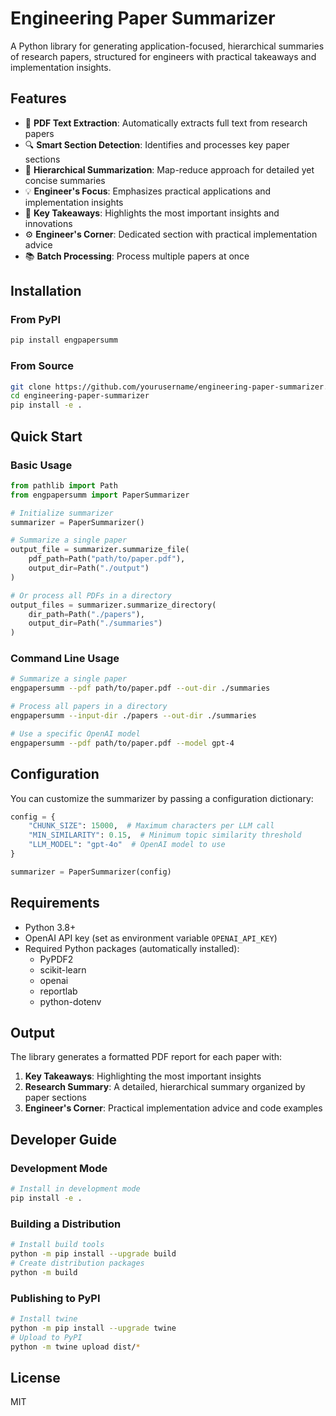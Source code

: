 # Engineering Paper Summarizer

A Python library for generating application-focused, hierarchical summaries of research papers, structured for engineers with practical takeaways and implementation insights.

## Features

- 📄 **PDF Text Extraction**: Automatically extracts full text from research papers
- 🔍 **Smart Section Detection**: Identifies and processes key paper sections
- 🧠 **Hierarchical Summarization**: Map-reduce approach for detailed yet concise summaries
- 💡 **Engineer's Focus**: Emphasizes practical applications and implementation insights
- 🔑 **Key Takeaways**: Highlights the most important insights and innovations
- ⚙️ **Engineer's Corner**: Dedicated section with practical implementation advice
- 📚 **Batch Processing**: Process multiple papers at once

## Installation

### From PyPI
```bash
pip install engpapersumm
```

### From Source
```bash
git clone https://github.com/yourusername/engineering-paper-summarizer.git
cd engineering-paper-summarizer
pip install -e .
```

## Quick Start

### Basic Usage
```python
from pathlib import Path
from engpapersumm import PaperSummarizer

# Initialize summarizer
summarizer = PaperSummarizer()

# Summarize a single paper
output_file = summarizer.summarize_file(
    pdf_path=Path("path/to/paper.pdf"),
    output_dir=Path("./output")
)

# Or process all PDFs in a directory
output_files = summarizer.summarize_directory(
    dir_path=Path("./papers"),
    output_dir=Path("./summaries")
)
```

### Command Line Usage
```bash
# Summarize a single paper
engpapersumm --pdf path/to/paper.pdf --out-dir ./summaries

# Process all papers in a directory
engpapersumm --input-dir ./papers --out-dir ./summaries

# Use a specific OpenAI model
engpapersumm --pdf path/to/paper.pdf --model gpt-4
```

## Configuration

You can customize the summarizer by passing a configuration dictionary:

```python
config = {
    "CHUNK_SIZE": 15000,  # Maximum characters per LLM call
    "MIN_SIMILARITY": 0.15,  # Minimum topic similarity threshold
    "LLM_MODEL": "gpt-4o"  # OpenAI model to use
}

summarizer = PaperSummarizer(config)
```

## Requirements

- Python 3.8+
- OpenAI API key (set as environment variable `OPENAI_API_KEY`)
- Required Python packages (automatically installed):
  - PyPDF2
  - scikit-learn
  - openai
  - reportlab
  - python-dotenv

## Output

The library generates a formatted PDF report for each paper with:

1. **Key Takeaways**: Highlighting the most important insights
2. **Research Summary**: A detailed, hierarchical summary organized by paper sections
3. **Engineer's Corner**: Practical implementation advice and code examples

## Developer Guide

### Development Mode
```bash
# Install in development mode
pip install -e .
```

### Building a Distribution
```bash
# Install build tools
python -m pip install --upgrade build
# Create distribution packages
python -m build
```

### Publishing to PyPI
```bash
# Install twine
python -m pip install --upgrade twine
# Upload to PyPI
python -m twine upload dist/*
```

## License

MIT